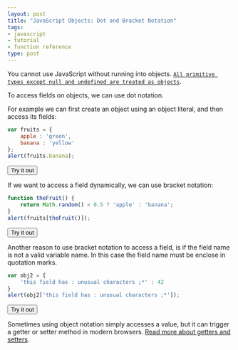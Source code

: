 ```yaml
---
layout: post
title: "JavaScript Objects: Dot and Bracket Notation"
tags:
- javascript
- tutorial
- function reference
type: post
---
```


You cannot use JavaScript without running into objects.
[`All primitive types except null and undefined are treated as objects`](https://developer.mozilla.org/en-US/docs/Web/JavaScript/Guide/Working_with_Objects).

To access fields on objects, we can use dot notation.

For example we can first create an object using an object literal, and then access its fields:

```javascript
var fruits = {
    apple : 'green',
    banana : 'yellow'
};
alert(fruits.banana);
```
<script>
var fruits = {
    apple : 'green',
    banana : 'yellow'
};
</script>
<button onclick="alert(fruits.banana)">Try it out</button>

If we want to access a field dynamically, we can use bracket notation:

```javascript
function theFruit() {
    return Math.random() < 0.5 ? 'apple' : 'banana';
}
alert(fruits[theFruit()]);
```
<script>
function theFruit() {
    return Math.random() < 0.5 ? 'apple' : 'banana';
}
</script>
<button onclick="alert(fruits[theFruit()])">Try it out</button>

Another reason to use bracket notation to access a field, is if the field name is not a valid variable name. In this
case the field name must be enclose in quotation marks.

```javascript
var obj2 = {
    'this field has : unusual characters ;*' : 42
}
alert(obj2['this field has : unusual characters ;*']);
```
<script>
var obj2 = {
    'this field has : unusual characters;*' : 42
};
</script>
<button onclick="alert(obj2['this field has : unusual characters;*']);">Try it out</button>

Sometimes using object notation simply accesses a value, but it can trigger a getter or setter method in modern
browsers. [Read more about getters and setters](../javascript-getters-and-setters).
